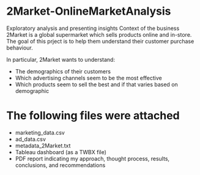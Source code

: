 # 2Market-OnlineMarketAnalysis
Exploratory analysis and presenting insights
Context of the business
2Market is a global supermarket which sells products online and in-store. The goal of this prject is to help them understand their customer purchase behaviour. 

In particular, 2Market wants to understand:
- The demographics of their customers 
- Which advertising channels seem to be the most effective
- Which products seem to sell the best and if that varies based on demographic

# The following files were attached
- marketing_data.csv
- ad_data.csv
- metadata_2Market.txt 
- Tableau dashboard (as a TWBX file)
- PDF report indicating my approach, thought process, results, conclusions, and recommendations 
